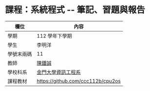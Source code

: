 # 課程：系統程式 -- 筆記、習題與報告

欄位 | 內容
-----|--------
學期 | 112 學年下學期
學生 |  李明洋
學號末兩碼 | 11
教師 | [陳鍾誠](https://www.nqu.edu.tw/educsie/index.php?act=blog&code=list&ids=4)
學校科系 | [金門大學資訊工程系](https://www.nqu.edu.tw/educsie/index.php)
課程教材 | https://github.com/ccc112b/cpu2os
